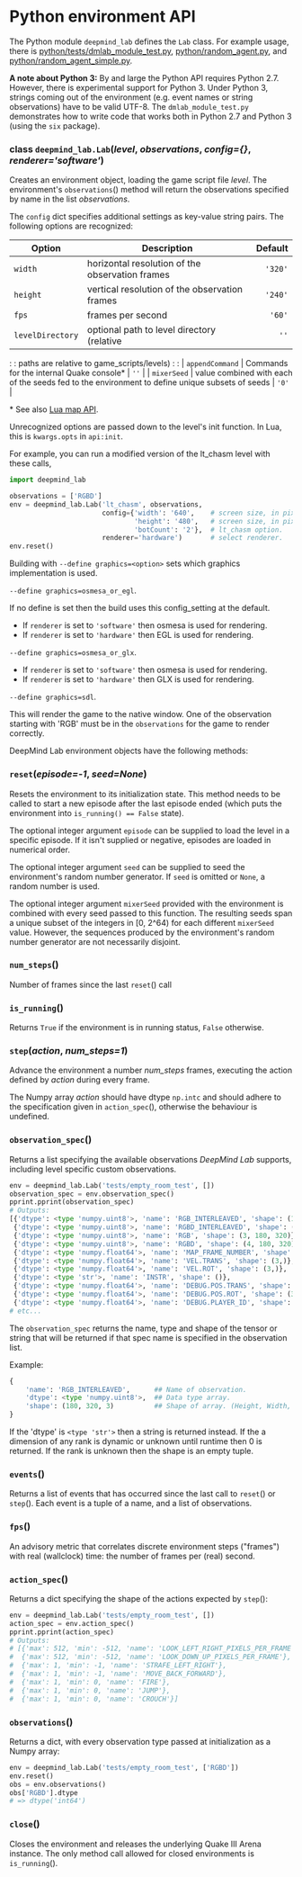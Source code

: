 # Python environment API



The Python module `deepmind_lab` defines the `Lab` class. For example
usage, there is
[python/tests/dmlab_module_test.py](../../python/tests/dmlab_module_test.py),
[python/random_agent.py](../../python/random_agent.py), and
[python/random_agent_simple.py](../../python/random_agent_simple.py).

**A note about Python 3:** By and large the Python API requires Python 2.7.
However, there is experimental support for Python 3. Under Python 3, strings
coming out of the environment (e.g. event names or string observations) have to
be valid UTF-8. The `dmlab_module_test.py` demonstrates how to write code that
works both in Python 2.7 and Python 3 (using the `six` package).

### class `deepmind_lab.Lab`(*level*, *observations*, *config={}*, *renderer='software'*)

Creates an environment object, loading the game script file *level*. The
environment's `observations`() method will return the observations specified by
name in the list *observations*.

The `config` dict specifies additional settings as key-value string pairs. The
following options are recognized:

| Option           | Description                                                                                    | Default |
| ---------------- | ---------------------------------------------------------------------------------------------- | ------: |
| `width`          | horizontal resolution of the observation frames                                                | `'320'` |
| `height`         | vertical resolution of the observation frames                                                  | `'240'` |
| `fps`            | frames per second                                                                              | `'60'`  |
| `levelDirectory` | optional path to level directory (relative                                                     | `''`    |
:                  : paths are relative to game_scripts/levels)                                                     :         :
| `appendCommand`  | Commands for the internal Quake console\*                                                      | `''`    |
| `mixerSeed`      | value combined with each of the seeds fed to the environment to define unique subsets of seeds | `'0'`   |

\* See also [Lua map API](/docs/developers/reference/lua_api.md#commandlineold-commandline-string).

Unrecognized options are passed down to the level's init function. In Lua,
this is `kwargs.opts` in `api:init`.

For example, you can run a modified version of the lt_chasm level with these
calls,

```python
import deepmind_lab

observations = ['RGBD']
env = deepmind_lab.Lab('lt_chasm', observations,
                       config={'width': '640',    # screen size, in pixels
                               'height': '480',   # screen size, in pixels
                               'botCount': '2'},  # lt_chasm option.
                       renderer='hardware')       # select renderer.
env.reset()
```

Building with `--define graphics=<option>` sets which graphics implementation
is used.

`--define graphics=osmesa_or_egl`.

If no define is set then the build uses this config_setting at the default.

*   If `renderer` is set to `'software'` then osmesa is used for rendering.
*   If `renderer` is set to `'hardware'` then EGL is used for rendering.

`--define graphics=osmesa_or_glx`.

*   If `renderer` is set to `'software'` then osmesa is used for rendering.
*   If `renderer` is set to `'hardware'` then GLX is used for rendering.

`--define graphics=sdl`.

This will render the game to the native window. One of the observation starting
with 'RGB' must be in the `observations` for the game to render correctly.

DeepMind Lab environment objects have the following methods:

### `reset`(*episode=-1*, *seed=None*)

Resets the environment to its initialization state. This method needs
to be called to start a new episode after the last episode ended
(which puts the environment into `is_running() == False` state).

The optional integer argument `episode` can be supplied to load the level in a
specific episode. If it isn't supplied or negative, episodes are loaded in
numerical order.

The optional integer argument `seed` can be supplied to seed the environment's
random number generator. If `seed` is omitted or `None`, a random number is
used.

The optional integer argument `mixerSeed` provided with the environment is
combined with every seed passed to this function. The resulting seeds span a
unique subset of the integers in \[0, 2^64\) for each different `mixerSeed`
value. However, the sequences produced by the environment's random number
generator are not necessarily disjoint.

### `num_steps`()

Number of frames since the last `reset`() call

### `is_running`()

Returns `True` if the environment is in running status, `False` otherwise.

### `step`(*action*, *num_steps=1*)

Advance the environment a number *num_steps* frames, executing the action
defined by *action* during every frame.

The Numpy array *action* should have dtype `np.intc` and should adhere to the
specification given in `action_spec`(), otherwise the behaviour is undefined.

### `observation_spec`()

Returns a list specifying the available observations *DeepMind Lab* supports,
including level specific custom observations.

```python
env = deepmind_lab.Lab('tests/empty_room_test', [])
observation_spec = env.observation_spec()
pprint.pprint(observation_spec)
# Outputs:
[{'dtype': <type 'numpy.uint8'>, 'name': 'RGB_INTERLEAVED', 'shape': (180, 320, 3)},
 {'dtype': <type 'numpy.uint8'>, 'name': 'RGBD_INTERLEAVED', 'shape': (180, 320, 4)},
 {'dtype': <type 'numpy.uint8'>, 'name': 'RGB', 'shape': (3, 180, 320)},
 {'dtype': <type 'numpy.uint8'>, 'name': 'RGBD', 'shape': (4, 180, 320)},
 {'dtype': <type 'numpy.float64'>, 'name': 'MAP_FRAME_NUMBER', 'shape': (1,)},
 {'dtype': <type 'numpy.float64'>, 'name': 'VEL.TRANS', 'shape': (3,)},
 {'dtype': <type 'numpy.float64'>, 'name': 'VEL.ROT', 'shape': (3,)},
 {'dtype': <type 'str'>, 'name': 'INSTR', 'shape': ()},
 {'dtype': <type 'numpy.float64'>, 'name': 'DEBUG.POS.TRANS', 'shape': (3,)},
 {'dtype': <type 'numpy.float64'>, 'name': 'DEBUG.POS.ROT', 'shape': (3,)},
 {'dtype': <type 'numpy.float64'>, 'name': 'DEBUG.PLAYER_ID', 'shape': (1,)},
# etc...
```

The `observation_spec` returns the name, type and shape of the tensor or string
that will be returned if that spec name is specified in the observation list.

Example:

```python
{
    'name': 'RGB_INTERLEAVED',      ## Name of observation.
    'dtype': <type 'numpy.uint8'>,  ## Data type array.
    'shape': (180, 320, 3)          ## Shape of array. (Height, Width, Colors)
}
```

If the 'dtype' is `<type 'str'>` then a string is returned instead. If the a
dimension of any rank is dynamic or unknown until runtime then 0 is returned. If
the rank is unknown then the shape is an empty tuple.

### `events`()

Returns a list of events that has occurred since the last call to `reset`() or
`step`(). Each event is a tuple of a name, and a list of observations.

### `fps`()

An advisory metric that correlates discrete environment steps
("frames") with real (wallclock) time: the number of frames per (real) second.

### `action_spec`()

Returns a dict specifying the shape of the actions expected by `step`():

```python
env = deepmind_lab.Lab('tests/empty_room_test', [])
action_spec = env.action_spec()
pprint.pprint(action_spec)
# Outputs:
# [{'max': 512, 'min': -512, 'name': 'LOOK_LEFT_RIGHT_PIXELS_PER_FRAME'},
#  {'max': 512, 'min': -512, 'name': 'LOOK_DOWN_UP_PIXELS_PER_FRAME'},
#  {'max': 1, 'min': -1, 'name': 'STRAFE_LEFT_RIGHT'},
#  {'max': 1, 'min': -1, 'name': 'MOVE_BACK_FORWARD'},
#  {'max': 1, 'min': 0, 'name': 'FIRE'},
#  {'max': 1, 'min': 0, 'name': 'JUMP'},
#  {'max': 1, 'min': 0, 'name': 'CROUCH'}]
```

### `observations`()

Returns a dict, with every observation type passed at initialization
as a Numpy array:

```python
env = deepmind_lab.Lab('tests/empty_room_test', ['RGBD'])
env.reset()
obs = env.observations()
obs['RGBD'].dtype
# => dtype('int64')
```

### `close`()

Closes the environment and releases the underlying Quake III Arena
instance. The only method call allowed for closed environments is
`is_running`().


